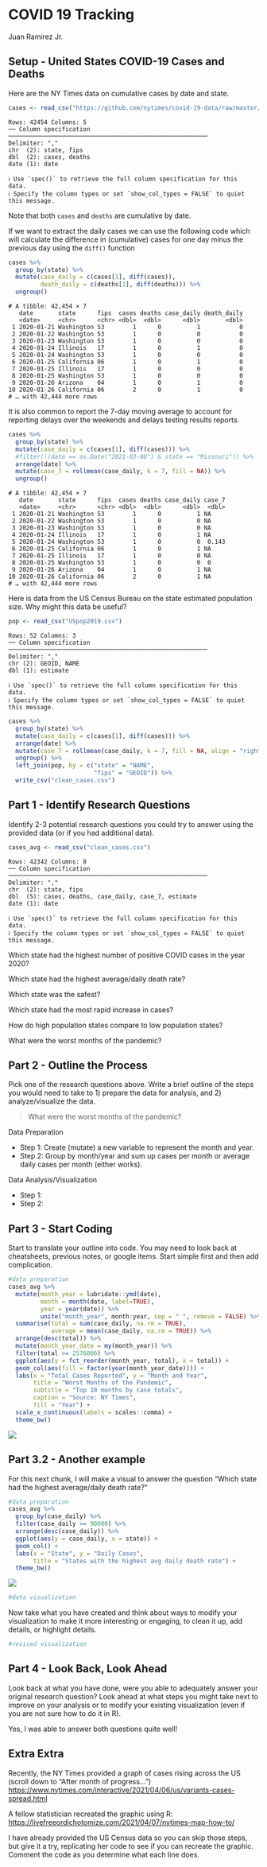COVID 19 Tracking
================
Juan Ramirez Jr.

## Setup - United States COVID-19 Cases and Deaths

Here are the NY Times data on cumulative cases by date and state.

``` r
cases <- read_csv("https://github.com/nytimes/covid-19-data/raw/master/us-states.csv")
```

    Rows: 42454 Columns: 5
    ── Column specification ────────────────────────────────────────────────────────
    Delimiter: ","
    chr  (2): state, fips
    dbl  (2): cases, deaths
    date (1): date

    ℹ Use `spec()` to retrieve the full column specification for this data.
    ℹ Specify the column types or set `show_col_types = FALSE` to quiet this message.

Note that both `cases` and `deaths` are cumulative by date.

If we want to extract the daily cases we can use the following code
which will calculate the difference in (cumulative) cases for one day
minus the previous day using the `diff()` function

``` r
cases %>%
  group_by(state) %>%
  mutate(case_daily = c(cases[1], diff(cases)),
         death_daily = c(deaths[1], diff(deaths))) %>%
  ungroup()
```

    # A tibble: 42,454 × 7
       date       state      fips  cases deaths case_daily death_daily
       <date>     <chr>      <chr> <dbl>  <dbl>      <dbl>       <dbl>
     1 2020-01-21 Washington 53        1      0          1           0
     2 2020-01-22 Washington 53        1      0          0           0
     3 2020-01-23 Washington 53        1      0          0           0
     4 2020-01-24 Illinois   17        1      0          1           0
     5 2020-01-24 Washington 53        1      0          0           0
     6 2020-01-25 California 06        1      0          1           0
     7 2020-01-25 Illinois   17        1      0          0           0
     8 2020-01-25 Washington 53        1      0          0           0
     9 2020-01-26 Arizona    04        1      0          1           0
    10 2020-01-26 California 06        2      0          1           0
    # … with 42,444 more rows

It is also common to report the 7-day moving average to account for
reporting delays over the weekends and delays testing results reports.

``` r
cases %>%
  group_by(state) %>%
  mutate(case_daily = c(cases[1], diff(cases))) %>%
  #filter(!(date == as.Date("2021-03-08") & state == "Missouri")) %>% 
  arrange(date) %>%
  mutate(case_7 = rollmean(case_daily, k = 7, fill = NA)) %>%
  ungroup()
```

    # A tibble: 42,454 × 7
       date       state      fips  cases deaths case_daily case_7
       <date>     <chr>      <chr> <dbl>  <dbl>      <dbl>  <dbl>
     1 2020-01-21 Washington 53        1      0          1 NA    
     2 2020-01-22 Washington 53        1      0          0 NA    
     3 2020-01-23 Washington 53        1      0          0 NA    
     4 2020-01-24 Illinois   17        1      0          1 NA    
     5 2020-01-24 Washington 53        1      0          0  0.143
     6 2020-01-25 California 06        1      0          1 NA    
     7 2020-01-25 Illinois   17        1      0          0 NA    
     8 2020-01-25 Washington 53        1      0          0  0    
     9 2020-01-26 Arizona    04        1      0          1 NA    
    10 2020-01-26 California 06        2      0          1 NA    
    # … with 42,444 more rows

Here is data from the US Census Bureau on the state estimated population
size. Why might this data be useful?

``` r
pop <- read_csv("USpop2019.csv")
```

    Rows: 52 Columns: 3
    ── Column specification ────────────────────────────────────────────────────────
    Delimiter: ","
    chr (2): GEOID, NAME
    dbl (1): estimate

    ℹ Use `spec()` to retrieve the full column specification for this data.
    ℹ Specify the column types or set `show_col_types = FALSE` to quiet this message.

``` r
cases %>%
  group_by(state) %>%
  mutate(case_daily = c(cases[1], diff(cases))) %>%
  arrange(date) %>%
  mutate(case_7 = rollmean(case_daily, k = 7, fill = NA, align = "right")) %>%
  ungroup() %>% 
  left_join(pop, by = c("state" = "NAME",
                        "fips" = "GEOID")) %>% 
  write_csv("clean_cases.csv")
```

## Part 1 - Identify Research Questions

Identify 2-3 potential research questions you could try to answer using
the provided data (or if you had additional data).

``` r
cases_avg <- read_csv("clean_cases.csv")
```

    Rows: 42342 Columns: 8
    ── Column specification ────────────────────────────────────────────────────────
    Delimiter: ","
    chr  (2): state, fips
    dbl  (5): cases, deaths, case_daily, case_7, estimate
    date (1): date

    ℹ Use `spec()` to retrieve the full column specification for this data.
    ℹ Specify the column types or set `show_col_types = FALSE` to quiet this message.

Which state had the highest number of positive COVID cases in the year
2020?

Which state had the highest average/daily death rate?

Which state was the safest?

Which state had the most rapid increase in cases?

How do high population states compare to low population states?

What were the worst months of the pandemic?

## Part 2 - Outline the Process

Pick one of the research questions above. Write a brief outline of the
steps you would need to take to 1) prepare the data for analysis, and 2)
analyze/visualize the data.

> What were the worst months of the pandemic?

Data Preparation

-   Step 1: Create (mutate) a new variable to represent the month and
    year.
-   Step 2: Group by month/year and sum up cases per month or average
    daily cases per month (either works).

Data Analysis/Visualization

-   Step 1:  
-   Step 2:

## Part 3 - Start Coding

Start to translate your outline into code. You may need to look back at
cheatsheets, previous notes, or google items. Start simple first and
then add complication.

``` r
#data preparation
cases_avg %>% 
  mutate(month_year = lubridate::ymd(date),
         month = month(date, label=TRUE),
         year = year(date)) %>% 
         unite("month_year", month:year, sep = " ", remove = FALSE) %>% group_by(month_year) %>% 
  summarise(total = sum(case_daily, na.rm = TRUE),
            average = mean(case_daily, na.rm = TRUE)) %>% 
  arrange(desc(total)) %>% 
  mutate(month_year_date = my(month_year)) %>% 
  filter(total >= 2576066) %>% 
  ggplot(aes(y = fct_reorder(month_year, total), x = total)) +
  geom_col(aes(fill = factor(year(month_year_date)))) +
  labs(x = "Total Cases Reported", y = "Month and Year",
       title = "Worst Months of the Pandemic",
       subtitle = "Top 10 months by case totals",
       caption = "Source: NY Times",
       fill = "Year") +
  scale_x_continuous(labels = scales::comma) +
  theme_bw()
```

![](COVID-19-Tracking-Student_files/figure-gfm/unnamed-chunk-7-1.png)<!-- -->

## Part 3.2 - Another example

For this next chunk, I will make a visual to answer the question “Which
state had the highest average/daily death rate?”

``` r
#data preparation
cases_avg %>% 
  group_by(case_daily) %>% 
  filter(case_daily >= 90000) %>% 
  arrange(desc(case_daily)) %>% 
  ggplot(aes(y = case_daily, x = state)) +
  geom_col() +
  labs(x = "State", y = "Daily Cases",
       title = "States with the highest avg daily death rate") +
  theme_bw()
```

![](COVID-19-Tracking-Student_files/figure-gfm/unnamed-chunk-8-1.png)<!-- -->

``` r
#data visualization
```

Now take what you have created and think about ways to modify your
visualization to make it more interesting or engaging, to clean it up,
add details, or highlight details.

``` r
#revised visualization
```

## Part 4 - Look Back, Look Ahead

Look back at what you have done, were you able to adequately answer your
original research question? Look ahead at what steps you might take next
to improve on your analysis or to modify your existing visualization
(even if you are not sure how to do it in R).

Yes, I was able to answer both questions quite well!

## Extra Extra

Recently, the NY Times provided a graph of cases rising across the US
(scroll down to “After month of progress…”)
<https://www.nytimes.com/interactive/2021/04/06/us/variants-cases-spread.html>

A fellow statistician recreated the graphic using R:
<https://livefreeordichotomize.com/2021/04/07/nytimes-map-how-to/>

I have already provided the US Census data so you can skip those steps,
but give it a try, replicating her code to see if you can recreate the
graphic. Comment the code as you determine what each line does.
